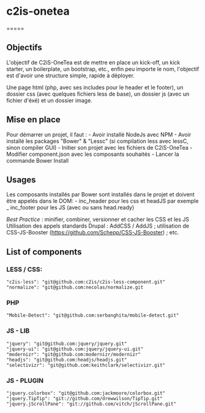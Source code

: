 # c2is-onetea
=====

## Objectifs
L'objectif de C2iS-OneTea est de mettre en place un kick-off, un kick starter, un boilerplate, un bootstrap, etc., enfin peu importe le nom, l'objectif est d'avoir une structure simple, rapide à déployer.

Une page html (php, avec ses includes pour le header et le footer), un dossier css (avec quelques fichiers less de base), un dossier js (avec un fichier d'éxé) et un dossier image.


## Mise en place
Pour démarrer un projet, il faut : 
	- Avoir installé NodeJs avec NPM
	- Avoir installé les packages "Bower" & "Lessc" (si compilation less avec lessC, sinon compiler GUI)
	- Initier son projet avec les fichiers de C2iS-OneTea
	- Modifier component.json avec les composants souhaités
	- Lancer la commande Bower Install

## Usages
Les composants installés par Bower sont installés dans le projet et doivent être appelés dans le DOM:
	- inc_header pour les css et headJS par exemple
	_ inc_footer pour les JS (avec ou sans head.ready)

_Best Practice_ : minifier, combiner, versionner et cacher les CSS et les JS <br>
Utilisation des appels standards Drupal : AddCSS / AddJS ; utilisation de CSS-JS-Booster (https://github.com/Schepp/CSS-JS-Booster) ; etc.

	
## List of components
### LESS / CSS:

    "c2is-less": "git@github.com:c2is/c2is-less-component.git"
    "normalize": "git@github.com:necolas/normalize.git

### PHP
    "Mobile-Detect": "git@github.com:serbanghita/mobile-detect.git"

### JS - LIB
    "jquery": "git@github.com:jquery/jquery.git"
    "jquery-ui": "git@github.com:jquery/jquery-ui.git"
    "modernizr": "git@github.com:modernizr/modernizr"
    "headjs": "git@github.com:headjs/headjs.git"
    "selectivizr": "git@github.com:keithclark/selectivizr.git"

### JS - PLUGIN
    "jquery.colorbox": "git@github.com:jackmoore/colorbox.git"
    "jquery.TipTip": "git://github.com/drewwilson/TipTip.git"
    "jquery.jScrollPane": "git://github.com/vitch/jScrollPane.git"


